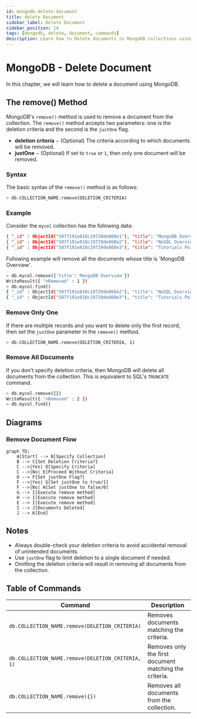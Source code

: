 ```yaml
---
id: mongodb-delete-document
title: delete Document
sidebar_label: Delete Document
sidebar_position: 14
tags: [mongodb, delete, document, commands]
description: Learn how to Delete documents in MongoDB collections using different methods.
---
```


# MongoDB - Delete Document

In this chapter, we will learn how to delete a document using MongoDB.

## The remove() Method

MongoDB's `remove()` method is used to remove a document from the collection. The `remove()` method accepts two parameters: one is the deletion criteria and the second is the `justOne` flag.

- **deletion criteria** − (Optional) The criteria according to which documents will be removed.
- **justOne** − (Optional) If set to `true` or `1`, then only one document will be removed.

### Syntax

The basic syntax of the `remove()` method is as follows:

```bash
> db.COLLECTION_NAME.remove(DELETION_CRITERIA)
```

### Example

Consider the `mycol` collection has the following data:

```json
{ "_id" : ObjectId("507f191e810c19729de860e1"), "title": "MongoDB Overview" },
{ "_id" : ObjectId("507f191e810c19729de860e2"), "title": "NoSQL Overview" },
{ "_id" : ObjectId("507f191e810c19729de860e3"), "title": "Tutorials Point Overview" }
```

Following example will remove all the documents whose title is 'MongoDB Overview'.

```bash
> db.mycol.remove({'title':'MongoDB Overview'})
WriteResult({ "nRemoved" : 1 })
> db.mycol.find()
{ "_id" : ObjectId("507f191e810c19729de860e2"), "title": "NoSQL Overview" }
{ "_id" : ObjectId("507f191e810c19729de860e3"), "title": "Tutorials Point Overview" }
```

### Remove Only One

If there are multiple records and you want to delete only the first record, then set the `justOne` parameter in the `remove()` method.

```bash
> db.COLLECTION_NAME.remove(DELETION_CRITERIA, 1)
```

### Remove All Documents

If you don't specify deletion criteria, then MongoDB will delete all documents from the collection. This is equivalent to SQL's `TRUNCATE` command.

```bash
> db.mycol.remove({})
WriteResult({ "nRemoved" : 2 })
> db.mycol.find()
```

## Diagrams

### Remove Document Flow
```mermaid
graph TD;
    A[Start] --> B[Specify Collection]
    B --> C{Set Deletion Criteria?}
    C -->|Yes| D[Specify Criteria]
    C -->|No| E[Proceed Without Criteria]
    D --> F{Set justOne Flag?}
    F -->|Yes| G[Set justOne to true/1]
    F -->|No| H[Set justOne to false/0]
    G --> I[Execute remove method]
    H --> I[Execute remove method]
    E --> I[Execute remove method]
    I --> J[Documents Deleted]
    J --> K[End]
```

## Notes

- Always double-check your deletion criteria to avoid accidental removal of unintended documents.
- Use `justOne` flag to limit deletion to a single document if needed.
- Omitting the deletion criteria will result in removing all documents from the collection.

## Table of Commands

| Command | Description |
| ------- | ----------- |
| `db.COLLECTION_NAME.remove(DELETION_CRITERIA)` | Removes documents matching the criteria. |
| `db.COLLECTION_NAME.remove(DELETION_CRITERIA, 1)` | Removes only the first document matching the criteria. |
| `db.COLLECTION_NAME.remove({})` | Removes all documents from the collection. |

